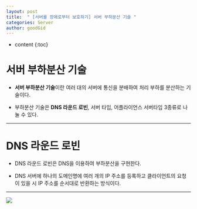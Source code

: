 ```yaml
---
layout: post
title:  " [서버를 장애로부터 보호하기] 서버 부하분산 기술 "
categories: Server
author: goodGid
---
```

* content
{:toc}



# 서버 부하분산 기술

* <b>서버 부하분산 기술</b>이란 여러 대의 서버에 통신을 분배하여 처리 부하를 분산하는 기술이다.

* 부하분산 기술은 <b>DNS 라운드 로빈</b>, 서버 타입, 어플라이언스 서버타입 3종류로 나눌 수 있다.

---

# DNS 라운드 로빈

* DNS 라운드 로빈은 DNS을 이용하여 부하분산을 구현한다.

* DNS 서버에 하나의 도메인명에 여러 개의 IP 주소를 등록하고 클라이언트의 요청이 있을 시 IP 주소를 순서대로 반환하는 방식이다.

---


![](/assets/img/server/server_load_balancing_technology_1.png)



